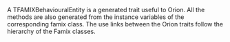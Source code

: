 A TFAMIXBehaviouralEntity is a generated trait useful to Orion. All the methods are also generated from the instance variables of the corresponding famix class. The use links between the Orion traits follow the hierarchy of the Famix classes. 